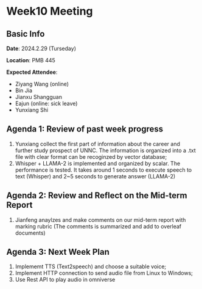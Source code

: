 # Week10 Meeting
## Basic Info
**Date**: 2024.2.29 (Turseday)

**Location**: PMB 445

**Expected Attendee**: 
- Ziyang Wang (online)
- Bin Jia 
- Jianxu Shangguan
- Eajun (online: sick leave)
- Yunxiang Shi 

## Agenda 1: Review of past week progress
1. Yunxiang collect the first part of information about the career and further study prospect of UNNC. The information is organized into a .txt file with clear format can be recoginzed by vector database;
2. Whisper + LLAMA-2 is implemented and organized by scalar. The performance is tested. It takes around 1 seconds to execute speech to text (Whisper) and 2~5 seconds to generate answer (LLAMA-2)

## Agenda 2: Review and Reflect on the Mid-term Report
1. Jianfeng anaylzes and make comments on our mid-term report with marking rubric (The comments is summarized and add to overleaf documents)

## Agenda 3: Next Week Plan
1. Implememt TTS (Text2speech) and choose a suitable voice;
2. Implement HTTP connection to send audio file from Linux to Windows;
3. Use Rest API to play audio in omniverse